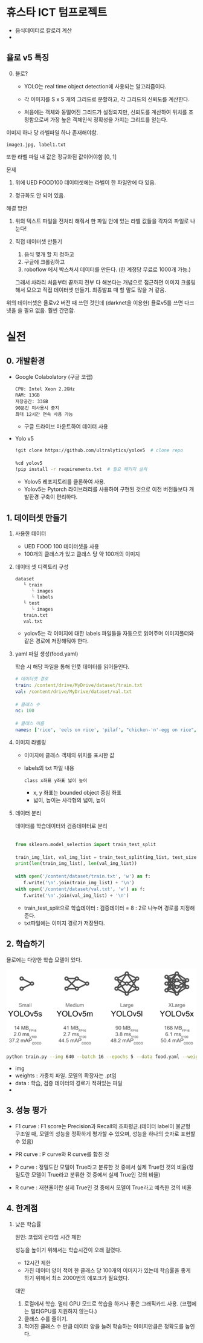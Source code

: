 # 휴스타 ICT 텀프로젝트

- 음식데이터로 칼로리 계산
- 
## 욜로 v5 특징

0. 욜로?

   - YOLO는 real time object detection에 사용되는 알고리즘이다.

   - 각 이미지를 S x S 개의 그리드로 분할하고, 각 그리드의 신뢰도를 계산한다.

   - 처음에는 객체와 동떨어진 그리드가 설정되지만, 신뢰도를 계산하여 위치를 조정함으로써 가장 높은 객체인식 정확성을 가지는 그리드를 얻는다.

이미지 하나 당 라벨파일 하나 존재해야함.
```
image1.jpg, label1.txt
```

또한 라벨 파일 내 값은 정규화된 값이어야함 [0, 1]

문제

1. 위에 UED FOOD100 데이터셋에는 라벨이 한 파일안에 다 있음. 

2. 정규화도 안 되어 있음.

해결 방안
1. 위의 텍스트 파일을 전처리 해줘서 한 파일 안에 있는 라벨 값들을 각자의 파일로 나눈다!
2. 직접 데이터셋 만들기
   1. 음식 몇개 할 지 정하고
   2. 구글에 크롤링하고
   3. roboflow 에서 박스쳐서 데이터를 만든다. (한 계정당 무료로 1000개 가능.) 
   
   그래서 차라리 처음부터 끝까지 전부 다 해본다는 개념으로 접근하면 이미지 크롤링해서 모으고 직접 데이터셋 만들기. 최종발표 때 할 말도 많을 거 같음.
   

위의 데이터셋은 욜로v2 버전 때 쓰던 것인데 (darknet을 이용한) 욜로v5를 쓰면 다크넷을 쓸 필요 없음. 훨씬 간편함.




# 실전

## 0. 개발환경

- Google Colabolatory (구글 코랩)
   ```
   CPU: Intel Xeon 2.2GHz
   RAM: 13GB
   저장공간: 33GB
   90분간 미사용시 중지
   최대 12시간 연속 사용 가능
   ```
   - 구글 드라이브 마운트하여 데이터 사용


- Yolo v5

   ```sh
   !git clone https://github.com/ultralytics/yolov5  # clone repo

   %cd yolov5
   !pip install -r requirements.txt  # 필요 패키지 설치
   ```
   - Yolov5 레포지토리를 클론하여 사용.
   - Yolov5는 Pytorch 라이브러리를 사용하여 구현된 것으로 이전 버전들보다 개발환경 구축이 편리하다.



## 1. 데이터셋 만들기

1. 사용한 데이터
   
   - UED FOOD 100 데이터셋을 사용
   - 100개의 클래스가 있고 클래스 당 약 100개의 이미지

2. 데이터 셋 디렉토리 구성
   ```
   dataset
      └ train
         └ images
         └ labels
      └ test
         └ images
      train.txt
      val.txt
   ```
   - yolov5는 각 이미지에 대한 labels 파일들을 자동으로 읽어주며 이미지폴더와 같은 경로에 저장해둬야 한다.

3. yaml 파일 생성(food.yaml)

   학습 시 해당 파일을 통해 인풋 데이터를 읽어들인다.

   ```yaml
   # 데이터셋 경로
   train: /content/drive/MyDrive/dataset/train.txt
   val: /content/drive/MyDrive/dataset/val.txt

   # 클래스 수
   nc: 100

   # 클래스 이름
   names: ['rice', 'eels on rice', 'pilaf', "chicken-'n'-egg on rice", ... , 'mixed rice', 'goya chanpuru']
   ```

4. 이미지 라벨링

   - 이미지에 클래스 객체의 위치를 표시한 값

   - labels의 txt 파일 내용
      ```
      class x좌표 y좌표 넓이 높이
      ```
      - x, y 좌표는 bounded object 중심 좌표
      - 넓이, 높이는 사각형의 넓이, 높이

5. 데이터 분리

   데이터를 학습데이터와 검증데이터로 분리

   ```py

   from sklearn.model_selection import train_test_split

   train_img_list, val_img_list = train_test_split(img_list, test_size=0.2, random_state=2000)
   print(len(train_img_list), len(val_img_list))
   
   with open('/content/dataset/train.txt', 'w') as f:
      f.write('\n'.join(train_img_list) + '\n')
   with open('/content/dataset/val.txt', 'w') as f:
      f.write('\n'.join(val_img_list) + '\n')
   ```

   - train_test_split으로 학습데이터 : 검증데이터 = 8 : 2로 나누어 경로를 지정해준다.
   - txt파일에는 이미지 경로가 저장된다.


## 2. 학습하기

욜로에는 다양한 학습 모델이 있다.

![models](./images/model_comparison.png)

```sh
python train.py --img 640 --batch 16 --epochs 5 --data food.yaml --weights yolov5s.pt
```

- img
- weights : 가중치 파일.
   모델의 확장자는 .pt임
- data : 학습, 검증 데이터의 경로가 적혀있는 파일 
- 


## 3. 성능 평가

- F1 curve : F1 score는 Precision과 Recall의 조화평균.(데이터 label이 불균형 구조일 때, 모델의 성능을 정확하게 평가할 수 있으며, 성능을 하나의 숫자로 표현할 수 있음)

- PR curve : P curve와 R curve를 합친 것

- P curve : 정밀도란 모델이 True라고 분류한 것 중에서 실제 True인 것의 비율(정밀도란 모델이 True라고 분류한 것 중에서 실제 True인 것의 비율)
- R curve : 재현율이란 실제 True인 것 중에서 모델이 True라고 예측한 것의 비율


## 4. 한계점

1. 낮은 학습률

   원인: 코랩의 런타임 시간 제한

   성능을 높이기 위해서는 학습시간이 오래 걸렸다.

   - 12시간 제한
   - 가진 데이터 양이 적어 한 클래스 당 100개의 이미지가 있는데 학습률을 좋게 하기 위해서 최소 2000번의 에포크가 필요했다.


   대안
   
   1. 로컬에서 학습. 멀티 GPU 모드로 학습을 하거나 좋은 그래픽카드 사용. (코랩에는 멀티GPU를 지원하지 않는다.)
   2. 클래스 수를 줄이기.
   3. 적어진 클래스 수 만큼 데이터 양을 늘려 학습하는 이미지만큼은 정확도를 높인다.
   
